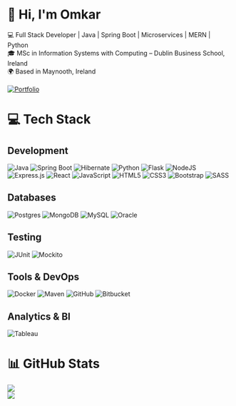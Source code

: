 # 👋 Hi, I'm Omkar

💻 Full Stack Developer | Java | Spring Boot | Microservices | MERN | Python <br>
🎓 MSc in Information Systems with Computing – Dublin Business School, Ireland<br>
🌍 Based in Maynooth, Ireland<br><br>
[![Portfolio](https://img.shields.io/badge/Portfolio-Visit%20Site-blue?style=for-the-badge&logo=github)](https://omkardev.cloud)


# 💻 Tech Stack
## Development
![Java](https://img.shields.io/badge/java-%23ED8B00.svg?style=for-the-badge&logo=openjdk&logoColor=white)
![Spring Boot](https://img.shields.io/badge/springboot-%236DB33F.svg?style=for-the-badge&logo=springboot&logoColor=white)
![Hibernate](https://img.shields.io/badge/hibernate-59666C.svg?style=for-the-badge&logo=hibernate&logoColor=white)
![Python](https://img.shields.io/badge/python-3670A0?style=for-the-badge&logo=python&logoColor=ffdd54)
![Flask](https://img.shields.io/badge/flask-%23000.svg?style=for-the-badge&logo=flask&logoColor=white)
![NodeJS](https://img.shields.io/badge/node.js-6DA55F?style=for-the-badge&logo=node.js&logoColor=white)
![Express.js](https://img.shields.io/badge/express.js-%23404d59.svg?style=for-the-badge&logo=express&logoColor=%2361DAFB)
![React](https://img.shields.io/badge/react-%2320232a.svg?style=for-the-badge&logo=react&logoColor=%2361DAFB)
![JavaScript](https://img.shields.io/badge/javascript-%23323330.svg?style=for-the-badge&logo=javascript&logoColor=%23F7DF1E)
![HTML5](https://img.shields.io/badge/html5-%23E34F26.svg?style=for-the-badge&logo=html5&logoColor=white)
![CSS3](https://img.shields.io/badge/css3-%231572B6.svg?style=for-the-badge&logo=css3&logoColor=white)
![Bootstrap](https://img.shields.io/badge/bootstrap-%23563D7C.svg?style=for-the-badge&logo=bootstrap&logoColor=white)
![SASS](https://img.shields.io/badge/SASS-%23CC6699.svg?style=for-the-badge&logo=SASS&logoColor=white)

## Databases
![Postgres](https://img.shields.io/badge/postgres-%23316192.svg?style=for-the-badge&logo=postgresql&logoColor=white)
![MongoDB](https://img.shields.io/badge/mongodb-%2347A248.svg?style=for-the-badge&logo=mongodb&logoColor=white)
![MySQL](https://img.shields.io/badge/mysql-4479A1.svg?style=for-the-badge&logo=mysql&logoColor=white)
![Oracle](https://img.shields.io/badge/oracle-%23F00000.svg?style=for-the-badge&logo=oracle&logoColor=white)

## Testing
![JUnit](https://img.shields.io/badge/junit-%2325A162.svg?style=for-the-badge&logo=junit5&logoColor=white)
![Mockito](https://img.shields.io/badge/mockito-brief.svg?style=for-the-badge&logo=mockito&logoColor=white) <!-- Note: No official badge, might need placeholder or omit -->

## Tools & DevOps
![Docker](https://img.shields.io/badge/docker-%230db7ed.svg?style=for-the-badge&logo=docker&logoColor=white)
![Maven](https://img.shields.io/badge/maven-%230052CC.svg?style=for-the-badge&logo=apachemaven&logoColor=white)
![GitHub](https://img.shields.io/badge/github-%23181717.svg?style=for-the-badge&logo=github&logoColor=white)
![Bitbucket](https://img.shields.io/badge/bitbucket-%230047B3.svg?style=for-the-badge&logo=bitbucket&logoColor=white)

## Analytics & BI
![Tableau](https://img.shields.io/badge/tableau-%23E97627.svg?style=for-the-badge&logo=tableau&logoColor=white)

# 📊 GitHub Stats
![](https://github-readme-stats.vercel.app/api/top-langs/?username=OmkarSuvarna&theme=monokai&hide_border=false&include_all_commits=false&count_private=false&layout=compact)<br/>
![](https://nirzak-streak-stats.vercel.app/?user=OmkarSuvarna&theme=monokai&hide_border=false)


